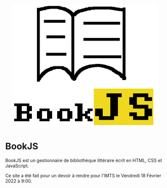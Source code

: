 <p align="center">
    <img src="assets/logo.png">
</p>

# BookJS

BookJS est un gestionnaire de bibliothèque littéraire écrit en HTML, CSS et JavaScript.

Ce site a été fait pour un devoir à rendre pour l'IMTS le Vendredi 18 Février 2022 à 9:00.